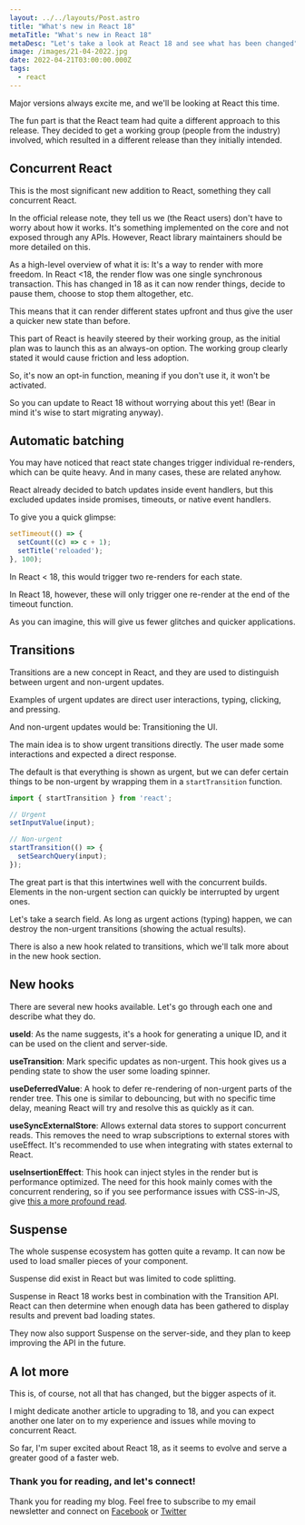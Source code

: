 ```yaml
---
layout: ../../layouts/Post.astro
title: "What's new in React 18"
metaTitle: "What's new in React 18"
metaDesc: "Let's take a look at React 18 and see what has been changed"
image: /images/21-04-2022.jpg
date: 2022-04-21T03:00:00.000Z
tags:
  - react
---
```


Major versions always excite me, and we'll be looking at React this time.

The fun part is that the React team had quite a different approach to this release.
They decided to get a working group (people from the industry) involved, which resulted in a different release than they initially intended.

## Concurrent React

This is the most significant new addition to React, something they call concurrent React.

In the official release note, they tell us we (the React users) don't have to worry about how it works.
It's something implemented on the core and not exposed through any APIs.
However, React library maintainers should be more detailed on this.

As a high-level overview of what it is:
It's a way to render with more freedom. In React <18, the render flow was one single synchronous transaction.
This has changed in 18 as it can now render things, decide to pause them, choose to stop them altogether, etc.

This means that it can render different states upfront and thus give the user a quicker new state than before.

This part of React is heavily steered by their working group, as the initial plan was to launch this as an always-on option.
The working group clearly stated it would cause friction and less adoption.

So, it's now an opt-in function, meaning if you don't use it, it won't be activated.

So you can update to React 18 without worrying about this yet! (Bear in mind it's wise to start migrating anyway).

## Automatic batching

You may have noticed that react state changes trigger individual re-renders, which can be quite heavy.
And in many cases, these are related anyhow.

React already decided to batch updates inside event handlers, but this excluded updates inside promises, timeouts, or native event handlers.

To give you a quick glimpse:

```js
setTimeout(() => {
  setCount((c) => c + 1);
  setTitle('reloaded');
}, 100);
```

In React < 18, this would trigger two re-renders for each state.

In React 18, however, these will only trigger one re-render at the end of the timeout function.

As you can imagine, this will give us fewer glitches and quicker applications.

## Transitions

Transitions are a new concept in React, and they are used to distinguish between urgent and non-urgent updates.

Examples of urgent updates are direct user interactions, typing, clicking, and pressing.

And non-urgent updates would be: Transitioning the UI.

The main idea is to show urgent transitions directly. The user made some interactions and expected a direct response.

The default is that everything is shown as urgent, but we can defer certain things to be non-urgent by wrapping them in a `startTransition` function.

```js
import { startTransition } from 'react';

// Urgent
setInputValue(input);

// Non-urgent
startTransition(() => {
  setSearchQuery(input);
});
```

The great part is that this intertwines well with the concurrent builds. Elements in the non-urgent section can quickly be interrupted by urgent ones.

Let's take a search field. As long as urgent actions (typing) happen, we can destroy the non-urgent transitions (showing the actual results).

There is also a new hook related to transitions, which we'll talk more about in the new hook section.

## New hooks

There are several new hooks available. Let's go through each one and describe what they do.

**useId**:
As the name suggests, it's a hook for generating a unique ID, and it can be used on the client and server-side.

**useTransition**:
Mark specific updates as non-urgent. This hook gives us a pending state to show the user some loading spinner.

**useDeferredValue**:
A hook to defer re-rendering of non-urgent parts of the render tree.
This one is similar to debouncing, but with no specific time delay, meaning React will try and resolve this as quickly as it can.

**useSyncExternalStore**:
Allows external data stores to support concurrent reads. This removes the need to wrap subscriptions to external stores with useEffect.
It's recommended to use when integrating with states external to React.

**useInsertionEffect**:
This hook can inject styles in the render but is performance optimized. The need for this hook mainly comes with the concurrent rendering, so if you see performance issues with CSS-in-JS, give [this a more profound read](https://reactjs.org/docs/hooks-reference.html#useinsertioneffect).

## Suspense

The whole suspense ecosystem has gotten quite a revamp. It can now be used to load smaller pieces of your component.

Suspense did exist in React but was limited to code splitting.

Suspense in React 18 works best in combination with the Transition API. React can then determine when enough data has been gathered to display results and prevent bad loading states.

They now also support Suspense on the server-side, and they plan to keep improving the API in the future.

## A lot more

This is, of course, not all that has changed, but the bigger aspects of it.

I might dedicate another article to upgrading to 18, and you can expect another one later on to my experience and issues while moving to concurrent React.

So far, I'm super excited about React 18, as it seems to evolve and serve a greater good of a faster web.

### Thank you for reading, and let's connect!

Thank you for reading my blog. Feel free to subscribe to my email newsletter and connect on [Facebook](https://www.facebook.com/DailyDevTipsBlog) or [Twitter](https://twitter.com/DailyDevTips1)
